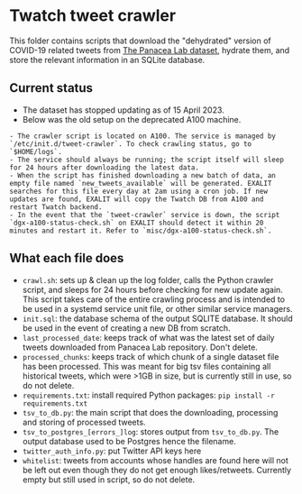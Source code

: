 # Twatch tweet crawler
This folder contains scripts that download the "dehydrated" version of COVID-19 related tweets from [The Panacea Lab dataset](https://github.com/thepanacealab/covid19_twitter), hydrate them, and store the relevant information in an SQLite database.

## Current status
- The dataset has stopped updating as of 15 April 2023.
- Below was the old setup on the deprecated A100 machine.
```
- The crawler script is located on A100. The service is managed by `/etc/init.d/tweet-crawler`. To check crawling status, go to `$HOME/logs`.
- The service should always be running; the script itself will sleep for 24 hours after downloading the latest data.
- When the script has finished downloading a new batch of data, an empty file named `new_tweets_available` will be generated. EXALIT searches for this file every day at 2am using a cron job. If new updates are found, EXALIT will copy the Twatch DB from A100 and restart Twatch backend.
- In the event that the `tweet-crawler` service is down, the script `dgx-a100-status-check.sh` on EXALIT should detect it within 20 minutes and restart it. Refer to `misc/dgx-a100-status-check.sh`.
```

## What each file does
- `crawl.sh`: sets up & clean up the log folder, calls the Python crawler script, and sleeps for 24 hours before checking for new update again. This script takes care of the entire crawling process and is intended to be used in a systemd service unit file, or other similar service managers.
- `init.sql`: the database schema of the output SQLITE database. It should be used in the event of creating a new DB from scratch.
- `last_processed_date`: keeps track of what was the latest set of daily tweets downloaded from Panacea Lab repository. Don't delete.
- `processed_chunks`: keeps track of which chunk of a single dataset file has been processed. This was meant for big tsv files containing all historical tweets, which were >1GB in size, but is currently still in use, so do not delete.
- `requirements.txt`: install required Python packages: `pip install -r requirements.txt`
- `tsv_to_db.py`: the main script that does the downloading, processing and storing of processed tweets.
- `tsv_to_postgres_[errors_]log`: stores output from `tsv_to_db.py`. The output database used to be Postgres hence the filename.
- `twitter_auth_info.py`: put Twitter API keys here
- `whitelist`: tweets from accounts whose handles are found here will not be left out even though they do not get enough likes/retweets. Currently empty but still used in script, so do not delete.

